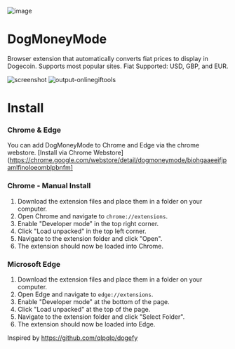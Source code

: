 ![image](https://github.com/mstauber/DogMoneyMode/assets/2897796/f932a886-7b03-4448-adaa-8beb074b79f7)

# DogMoneyMode
Browser extension that automatically converts fiat prices to display in Dogecoin. Supports most popular sites. Fiat Supported: USD, GBP, and EUR.

![screenshot](https://github.com/UsaRandom/DogMoneyMode/assets/2897796/131f0c13-acc7-4753-8b29-0600b635463d)
![output-onlinegiftools](https://github.com/mstauber/DogMoneyMode/assets/2897796/4907b0f4-ba41-455a-9144-0f5ce61da743)


# Install

### Chrome & Edge

You can add DogMoneyMode to Chrome and Edge via the chrome webstore.
[Install via Chrome Webstore](https://chrome.google.com/webstore/detail/dogmoneymode/biohgaaeeifjpamlfinoloeomblpbnfm]


### Chrome - Manual Install

1. Download the extension files and place them in a folder on your computer.
2. Open Chrome and navigate to `chrome://extensions`.
3. Enable "Developer mode" in the top right corner.
4. Click "Load unpacked" in the top left corner.
5. Navigate to the extension folder and click "Open".
6. The extension should now be loaded into Chrome.


### Microsoft Edge

1. Download the extension files and place them in a folder on your computer.
2. Open Edge and navigate to `edge://extensions`.
3. Enable "Developer mode" at the bottom of the page.
4. Click "Load unpacked" at the top of the page.
5. Navigate to the extension folder and click "Select Folder".
6. The extension should now be loaded into Edge.


Inspired by https://github.com/qlpqlp/dogefy
